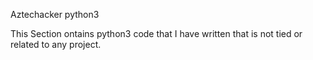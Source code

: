 Aztechacker python3 

This Section ontains python3 code that I have written that is not tied or related to any project. 
